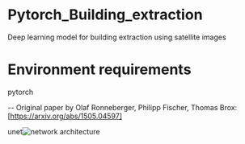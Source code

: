 # Pytorch_Building_extraction
Deep learning model for building extraction using satellite images
# Environment requirements
pytorch

--
Original paper by Olaf Ronneberger, Philipp Fischer, Thomas Brox: [https://arxiv.org/abs/1505.04597]

unet![network architecture](https://i.imgur.com/jeDVpqF.png)

